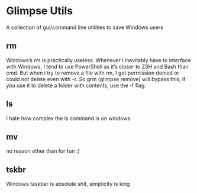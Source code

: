 # Glimpse Utils

A collection of gui/command line utilities to save Windows users

## rm
Windows’s rm is practically useless. Whenever I inevitably have to interface with Windows, I tend to use PowerShell as it’s closer to ZSH and Bash than cmd. But when i try to remove a file with rm, I get permission denied or could not delete even with -r. So grm (glimpse remove) will bypass this, if you use it to delete a folder with contents, use the -f flag.

## ls
I hate how complex the ls command is on windows.
## mv
no reason other than for fun :)

## tskbr
Windows taskbar is absolute shit, simplicity is king